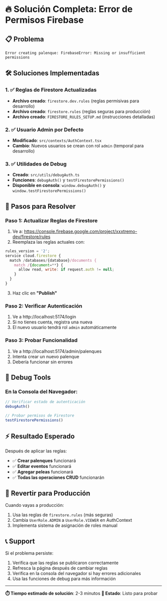 # 🔥 Solución Completa: Error de Permisos Firebase

## 📋 Problema
`Error creating palenque: FirebaseError: Missing or insufficient permissions`

## 🛠️ Soluciones Implementadas

### 1. ✅ Reglas de Firestore Actualizadas
- **Archivo creado**: `firestore.dev.rules` (reglas permisivas para desarrollo)
- **Archivo creado**: `firestore.rules` (reglas seguras para producción)
- **Archivo creado**: `FIRESTORE_RULES_SETUP.md` (instrucciones detalladas)

### 2. ✅ Usuario Admin por Defecto
- **Modificado**: `src/contexts/AuthContext.tsx`
- **Cambio**: Nuevos usuarios se crean con rol `admin` (temporal para desarrollo)

### 3. ✅ Utilidades de Debug
- **Creado**: `src/utils/debugAuth.ts`
- **Funciones**: `debugAuth()` y `testFirestorePermissions()`
- **Disponible en consola**: `window.debugAuth()` y `window.testFirestorePermissions()`

## 🚀 Pasos para Resolver

### Paso 1: Actualizar Reglas de Firestore
1. Ve a: https://console.firebase.google.com/project/xxxtremo-dev/firestore/rules
2. Reemplaza las reglas actuales con:
```javascript
rules_version = '2';
service cloud.firestore {
  match /databases/{database}/documents {
    match /{document=**} {
      allow read, write: if request.auth != null;
    }
  }
}
```
3. Haz clic en **"Publish"**

### Paso 2: Verificar Autenticación
1. Ve a http://localhost:5174/login
2. Si no tienes cuenta, registra una nueva
3. El nuevo usuario tendrá rol `admin` automáticamente

### Paso 3: Probar Funcionalidad
1. Ve a http://localhost:5174/admin/palenques
2. Intenta crear un nuevo palenque
3. Debería funcionar sin errores

## 🐛 Debug Tools

### En la Consola del Navegador:
```javascript
// Verificar estado de autenticación
debugAuth()

// Probar permisos de Firestore
testFirestorePermissions()
```

## ⚡ Resultado Esperado

Después de aplicar las reglas:
- ✅ **Crear palenques** funcionará
- ✅ **Editar eventos** funcionará  
- ✅ **Agregar peleas** funcionará
- ✅ **Todas las operaciones CRUD** funcionarán

## 🔄 Revertir para Producción

Cuando vayas a producción:
1. Usa las reglas de `firestore.rules` (más seguras)
2. Cambia `UserRole.ADMIN` a `UserRole.VIEWER` en AuthContext
3. Implementa sistema de asignación de roles manual

## 📞 Support

Si el problema persiste:
1. Verifica que las reglas se publicaron correctamente
2. Refresca la página después de cambiar reglas
3. Verifica en la consola del navegador si hay errores adicionales
4. Usa las funciones de debug para más información

---
**⏱️ Tiempo estimado de solución**: 2-3 minutos
**🎯 Estado**: Listo para probar
